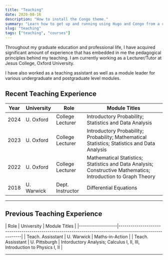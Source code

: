 ```yaml
---
title: "Teaching"
date: 2020-08-16
description: "How to install the Congo theme."
summary: "Learn how to get up and running using Hugo and Congo from a completely blank state. It's the best place to start if you're a new user."
slug: "teaching"
tags: ["teaching", "courses"]
---
```


Throughout my graduate education and professional life, I have acquired significant amount of experience that has embedded in me the pedagogical principles behind my teaching. I am currently working as a Lecturer/Tutor at Jesus College, Oxford University.

I have also worked as a teaching assistant as well as a module leader for various undergraduate and postgraduate level modules.


## Recent Teaching Experience

| Year | University  | Role             | Module Titles                                                                                 |
|------|-------------|------------------|-----------------------------------------------------------------------------------|
| 2024 | U. Oxford   | College Lecturer | Introductory Probability; Statistics and Data Analysis                                        |
| 2023 | U. Oxford   | College Lecturer | Introductory Probability; Probability; Mathematical Statistics; Statistics and Data Analysis  | 
| 2022 | U. Oxford   | College Lecturer | Mathematical Statistics; Statistics and Data Analysis; Constructive Mathematics; Introduction to Graph Theory  |
| 2018 | U. Warwick  | Dept. Instructor | Differential Equations  |


<hr class="bold-line">

## Previous Teaching Experience

| Role              | University    | Module Titles                                                                                 |
|-------------------|-----------------------------------------------------------------------------------------------------------|
| Teach. Assisstant | U. Warwick    | Maths-in-Action |
| Teach. Assisstant | U. Pittsburgh | Intorductory Analysis; Calculus I, II, III, Introduction to Physics I, II |

<hr class="bold-line">

